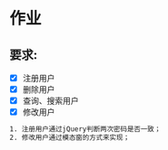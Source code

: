 # 作业 

## 要求:

- [x] 注册用户
- [x] 删除用户
- [x] 查询、搜索用户
- [x] 修改用户

```bash
1. 注册用户通过jQuery判断两次密码是否一致； 
2. 修改用户通过模态窗的方式来实现；
```
